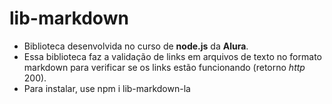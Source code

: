 # lib-markdown

* Biblioteca desenvolvida no curso de **node.js** da **Alura**.
* Essa biblioteca faz a validação de links em arquivos de texto no formato markdown para verificar se os links estão funcionando (retorno *http* 200).
* Para instalar, use npm i lib-markdown-la
